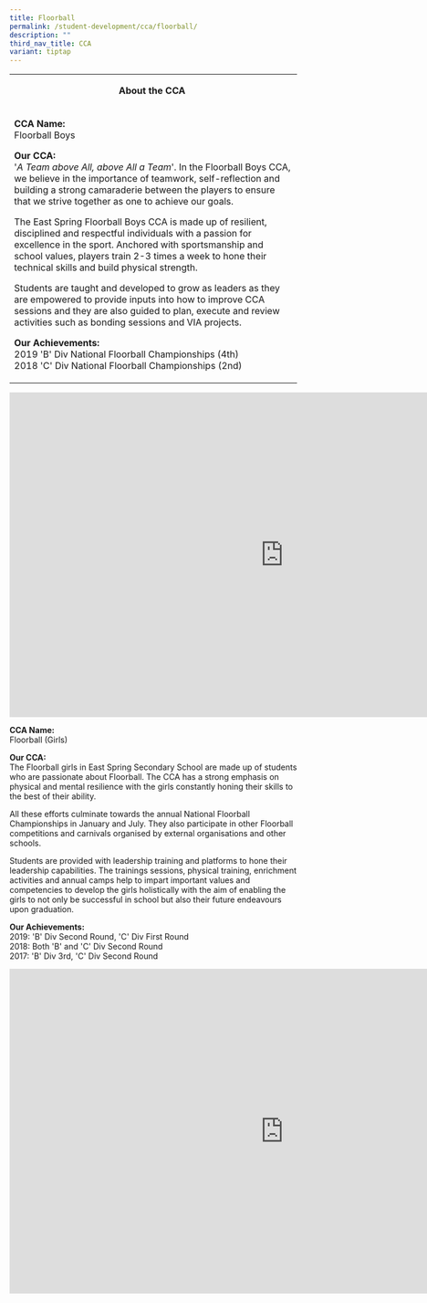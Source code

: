 ```yaml
---
title: Floorball
permalink: /student-development/cca/floorball/
description: ""
third_nav_title: CCA
variant: tiptap
---
```

<table>
<tbody>
<tr>
<td width="590">
<p style="text-align: center;"><strong>About the CCA&nbsp;</strong></p>
</td>
</tr>
<tr>
<td width="590">
<p><strong>CCA Name:<br></strong>Floorball Boys&nbsp;</p>
<p><strong>Our CCA:<br></strong>'<em>A Team above All, above All a Team</em>'. In the Floorball Boys CCA, we believe in the importance of teamwork, self-reflection and building a strong camaraderie between the players to ensure that we strive together as one to achieve our goals.&nbsp;</p>
<p>The East Spring Floorball Boys CCA is made up of resilient, disciplined and respectful individuals with a passion for excellence in the sport. Anchored with sportsmanship and school values, players train 2-3 times a week to hone their technical skills and build physical strength.&nbsp;</p>
<p>Students are taught and developed to grow as leaders as they are empowered to provide inputs into how to improve CCA sessions and they are also guided to plan, execute and review activities such as bonding sessions and VIA projects.</p>
<p><strong>Our Achievements:<br></strong>2019 'B' Div National Floorball Championships (4th)<br>2018 'C' Div National Floorball Championships (2nd)</p>
</td>
</tr>
</tbody>
</table>
<iframe src="https://docs.google.com/presentation/d/e/2PACX-1vTqC46GNKc-G79mA5zQhArWgTAtIQPlpT9-UbBaQ5Uj5hVS_FlIVyXjRWzg5SUpwurDVXm1g1LvejIG/embed?start=false&amp;loop=false&amp;delayms=10000" frameborder="0" width="960" height="569" allowfullscreen="true"></iframe>
<p><strong>CCA Name:<br></strong>Floorball (Girls)</p>
<p><strong>Our CCA:<br></strong>The Floorball girls in East Spring Secondary School are made up of students who are passionate about Floorball. The CCA has a strong emphasis on physical and mental resilience with the girls constantly honing their skills to the best of their ability.</p>
<p>All these efforts culminate towards the annual National Floorball Championships in January and July. They also participate in other Floorball competitions and carnivals organised by external organisations and other schools.&nbsp;</p>
<p>Students are provided with leadership training and platforms to hone their leadership capabilities. The trainings sessions, physical training, enrichment activities and annual camps help to impart important values and competencies to develop the girls holistically with the aim of enabling the girls to not only be successful in school but also their future endeavours upon graduation.</p>
<p><strong>Our Achievements:<br></strong>2019: 'B' Div Second Round, 'C' Div First Round<br>2018: Both 'B' and 'C' Div Second Round<br>2017: 'B' Div 3rd, 'C' Div Second Round</p>
<iframe src="https://docs.google.com/presentation/d/e/2PACX-1vS1eJjTqGPWsiZB7fQxrjAL11BvuSStfKEkBOdgBXienR35BClSMghfXKFSjZ1nyfe-qRS7t9wQlVVi/embed?start=false&amp;loop=false&amp;delayms=10000" frameborder="0" width="960" height="569" allowfullscreen="true"></iframe>